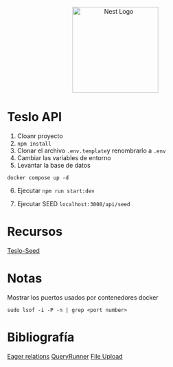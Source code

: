 <p align="center">
  <a href="http://nestjs.com/" target="blank"><img src="https://nestjs.com/img/logo-small.svg" width="200" alt="Nest Logo" /></a>
</p>

# Teslo API

1. Cloanr proyecto
2. ```npm install```
3. Clonar el archivo ```.env.template```y renombrarlo a ```.env```
4. Cambiar las variables de entorno
5. Levantar la base de datos
```
docker compose up -d
```
6. Ejecutar ```npm run start:dev```

7. Ejecutar SEED ```localhost:3000/api/seed```

# Recursos

[Teslo-Seed](https://gist.github.com/Klerith/1fb1b9f758bb0c5b2253dfc94f09e1b6)

# Notas

Mostrar los puertos usados por contenedores docker
```
sudo lsof -i -P -n | grep <port number>
```

# Bibliografía

[Eager relations](https://typeorm.io/eager-and-lazy-relations)
[QueryRunner](https://orkhan.gitbook.io/typeorm/docs/query-runner)
[File Upload](https://docs.nestjs.com/techniques/file-upload)
